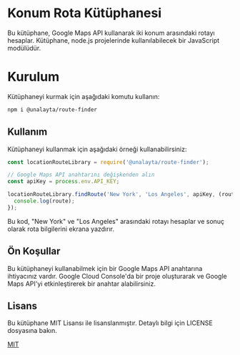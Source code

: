 
# Konum Rota Kütüphanesi

Bu kütüphane, Google Maps API kullanarak iki konum arasındaki rotayı hesaplar. Kütüphane,
node.js projelerinde kullanılabilecek bir JavaScript modülüdür.

# Kurulum
Kütüphaneyi kurmak için aşağıdaki komutu kullanın:




```bash
npm i @unalayta/route-finder

```


## Kullanım

Kütüphaneyi kullanmak için aşağıdaki örneği kullanabilirsiniz:

```javascript
const locationRouteLibrary = require('@unalayta/route-finder');

// Google Maps API anahtarını değişkenden alın
const apiKey = process.env.API_KEY;

locationRouteLibrary.findRoute('New York', 'Los Angeles', apiKey, (route) => {
  console.log(route);
});
```
Bu kod, "New York" ve "Los Angeles" arasındaki rotayı hesaplar
ve sonuç olarak rota bilgilerini ekrana yazdırır.

## Ön Koşullar
Bu kütüphaneyi kullanabilmek için bir Google Maps API anahtarına ihtiyacınız vardır. Google Cloud Console'da bir proje oluşturarak ve
Google Maps API'yi etkinleştirerek bir anahtar alabilirsiniz.


## Lisans

Bu kütüphane MIT Lisansı ile lisanslanmıştır.
Detaylı bilgi için LICENSE dosyasına bakın.

[MIT](https://choosealicense.com/licenses/mit/)

